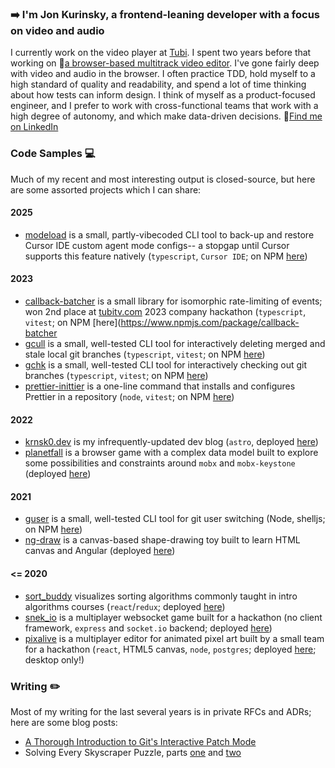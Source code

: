 ### ➡️ I'm Jon Kurinsky, a frontend-leaning developer with a focus on video and audio
I currently work on the video player at [Tubi](https://code.tubitv.com/). I spent two years before that working on 🎥[a browser-based multitrack video editor](https://www.screencastify.com/products/video-editor). I've gone fairly deep with video and audio in the browser. I often practice TDD, hold myself to a high standard of quality and readability, and spend a lot of time thinking about how tests can inform design. I think of myself as a product-focused engineer, and I prefer to work with cross-functional teams that work with a high degree of autonomy, and which make data-driven decisions. 🔷[Find me on LinkedIn](https://www.linkedin.com/in/krnsk0/)

### Code Samples 💻
Much of my recent and most interesting output is closed-source, but here are some assorted projects which I can share:

#### 2025
* [modeload](https://github.com/krnsk0/modeload) is a small, partly-vibecoded CLI tool to back-up and restore Cursor IDE custom agent mode configs-- a stopgap until Cursor supports this feature natively (`typescript`, `Cursor IDE`; on NPM [here](https://www.npmjs.com/package/modeload?activeTab=readme))

#### 2023
* [callback-batcher](https://github.com/krnsk0/callback-batcher) is a small library for isomorphic rate-limiting of events; won 2nd place at [tubitv.com](tubitv.com) 2023 company hackathon (`typescript`, `vitest`; on NPM [here](https://www.npmjs.com/package/callback-batcher
* [gcull](https://github.com/krnsk0/gcull) is a small, well-tested CLI tool for interactively deleting merged and stale local git branches (`typescript`, `vitest`; on NPM [here](https://www.npmjs.com/package/gcull))
* [gchk](https://githib.com/krnsk0/gchk) is a small, well-tested CLI tool for interactively checking out git branches (`typescript`, `vitest`; on NPM [here](https://www.npmjs.com/package/gchk))
 * [prettier-inittier](https://github.com/krnsk0/prettier-inittier/) is a one-line command that installs and configures Prettier in a repository (`node`, `vitest`; on NPM [here](https://www.npmjs.com/package/prettier-inittier))

#### 2022
* [krnsk0.dev](https://github.com/krnsk0/krnsk0.dev) is my infrequently-updated dev blog (`astro`, deployed [here](https://krnsk0.dev/))
* [planetfall](https://github.com/krnsk0/idler/) is a browser game with a complex data model built to explore some possibilities and constraints around `mobx` and `mobx-keystone` (deployed [here](https://idler-demo.vercel.app/))

#### 2021
* [guser](https://github.com/krnsk0/guser) is a small, well-tested CLI tool for git user switching (Node, shelljs; on NPM [here](https://www.npmjs.com/package/guser))
* [ng-draw](https://github.com/krnsk0/ng-draw/) is a canvas-based shape-drawing toy built to learn HTML canvas and Angular (deployed [here](https://ng-draw.vercel.app/))

#### <= 2020
* [sort_buddy](https://github.com/krnsk0/sort_buddy) visualizes sorting algorithms commonly taught in intro algorithms courses (`react`/`redux`; deployed [here](https://krnsk0.github.io/sort_buddy/))
* [snek_io](https://github.com/krnsk0/snek_io) is a multiplayer websocket game built for a hackathon (no client framework, `express` and `socket.io` backend; deployed [here](https://snekio.fly.dev/))
* [pixalive](https://github.com/pixalive/pixalive) is a multiplayer editor for animated pixel art built by a small team for a hackathon (`react`, HTML5 canvas, `node`, `postgres`; deployed [here](https://pixalive.fly.dev/); desktop only!)

### Writing ✏️
Most of my writing for the last several years is in private RFCs and ADRs; here are some blog posts:
* [A Thorough Introduction to Git's Interactive Patch Mode](https://dev.to/krnsk0/a-thorough-introduction-to-git-s-interactive-patch-mode-4bl6)
* Solving Every Skyscraper Puzzle, parts [one](https://www.krnsk0.dev/writing/skyscraper-puzzle-1) and [two](https://www.krnsk0.dev/writing/skyscraper-puzzle-2)

